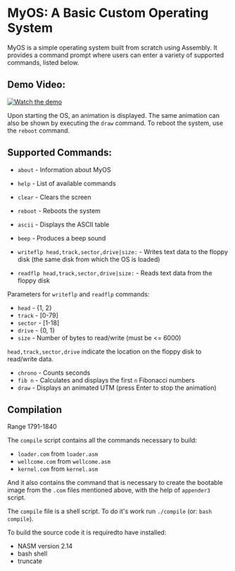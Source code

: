 # MyOS: A Basic Custom Operating System

MyOS is a simple operating system built from scratch using Assembly. It provides a command prompt where users can enter a variety of supported commands, listed below.

## Demo Video:

[![Watch the demo](https://img.youtube.com/vi/-4x4dO1Bbu4/maxresdefault.jpg)](https://youtu.be/-4x4dO1Bbu4)

Upon starting the OS, an animation is displayed. The same animation can also be shown by executing the `draw` command. To reboot the system, use the `reboot` command.

## Supported Commands:

- `about` - Information about MyOS
- `help` - List of available commands
- `clear` - Clears the screen
- `reboot` - Reboots the system
- `ascii` - Displays the ASCII table
- `beep` - Produces a beep sound

- `writeflp head,track,sector,drive|size:` - Writes text data to the floppy disk (the same disk from which the OS is loaded)
- `readflp head,track,sector,drive|size:` - Reads text data from the floppy disk

Parameters for `writeflp` and `readflp` commands:
- `head` - {1, 2}
- `track` - [0-79]
- `sector` - [1-18]
- `drive` - {0, 1}
- `size` - Number of bytes to read/write (must be <= 6000)

`head,track,sector,drive` indicate the location on the floppy disk to read/write data.

- `chrono` - Counts seconds
- `fib n` - Calculates and displays the first `n` Fibonacci numbers
- `draw` - Displays an animated UTM (press Enter to stop the animation)

## Compilation

Range 1791-1840

The `compile` script contains all the commands necessary to build:
 - `loader.com` from `loader.asm`
 - `wellcome.com` from `wellcome.asm`
 - `kernel.com` from `kernel.asm`

And it also contains the command that is necessary to create the bootable image from the `.com` files mentioned above, with the help of `appender3` script.

The `compile` file is a shell script. To do it's work run `./compile` (or: `bash compile`).

To build the source code it is requiredto have installed:
 - NASM version 2.14
 - bash shell
 - truncate
